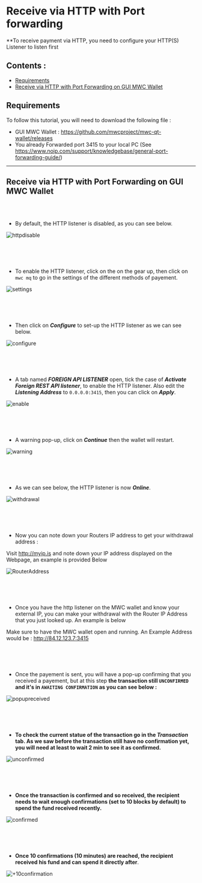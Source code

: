 
# Receive via HTTP with Port forwarding 
**To receive payment via HTTP, you need to configure your HTTP(S) Listener to listen first


## Contents : 
  * [Requirements](#requirements)
  * [Receive via HTTP with Port Forwarding on GUI MWC Wallet](#Receive-via-HTTP-with-Port-Forwarding-on-GUI-MWC-Wallet)
  
## Requirements
To follow this tutorial, you will need to download the following file : 
- GUI MWC Wallet : https://github.com/mwcproject/mwc-qt-wallet/releases
- You already Forwarded port 3415 to your local PC (See https://www.noip.com/support/knowledgebase/general-port-forwarding-guide/)


------

## Receive via HTTP with Port Forwarding on GUI MWC Wallet

  <br />
  <br /> 
  
  - By default, the HTTP listener is disabled, as you can see below.
  
  ![httpdisable](/static/img/gui1.png "HTTP listener offline")  
  
  <br />
  <br /> 
  <br /> 
  
  - To enable the HTTP listener, click on the on the gear up, then click on `mwc mq` to go in the settings of the different methods of payement.
  
   ![settings](/static/img/gui2.png "go in the setting the different methods of payement")  
   
   <br />
   <br /> 
   <br /> 
   
  - Then click on _**Configure**_ to set-up the HTTP listener as we can see below.
  
  ![configure](/static/img/gui3.png "Configure HTTP listener")
  
  <br />
  <br /> 
  <br /> 
  
  - A tab named _**FOREIGN API LISTENER**_ open, tick the case of _**Activate Foreign REST API listener**_, to enable the HTTP listener. Also edit the _**Listening Address**_ to `0.0.0.0:3415`, then you can click on _**Apply**_.
  


  ![enable](/static/img/gui4.png "FOREIGN API LISTENER")  
  
  <br />
  <br /> 
  <br /> 

  - A warning pop-up, click on _**Continue**_ then the wallet will restart.
    
  ![warning](/static/img/gui5.png "Warning pop-up")  
  
  <br />
  <br /> 
  <br /> 

  - As we can see below, the HTTP listener is now _**Online**_.
  
   ![withdrawal](/static/img/gui6.png "withdrawal")
   
  <br /> 
  <br /> 
  <br /> 

- Now you can  note down your Routers IP address to get your withdrawal address : 

Visit http://myip.is and note down your IP address displayed on the Webpage, an example is provided Below



![RouterAddress](/static/img/myipis1.png "Myip.is Router IP Address")

  <br />
  <br /> 
  <br />


- Once you have the http listener on the MWC wallet and know your external IP, you can make your withdrawal with the Router IP Address that you just looked up. An example is below

Make sure to have the MWC wallet open and running. An Example Address would be  : http://84.12.123.7:3415
   


  <br />
  <br /> 
  <br />


- Once the payement is sent, you will have a pop-up confirming that you received a payement, but at this step **the transaction still ```UNCONFIRMED``` and it's in ```AWAITING CONFIRMATION``` as you can see below :**

![popupreceived](/static/img/gui9.png "Received transaction")


  <br />
  <br /> 
  <br />


- **To check the current statue of the transaction go in the _Transaction_ tab. As we saw before the transaction still have no confirmation yet, you will need at least to wait 2 min to see it as confirmed.**

![unconfirmed](/static/img/gui10.png "Unconfirmed")

  <br />
  <br /> 
  <br />


- **Once the transaction is confirmed and so received, the recipient needs to wait enough confirmations (set to 10 blocks by default) to spend the fund received recently.**   

![confirmed](/static/img/gui11.png "awaiting confirmations")

  <br />
  <br /> 
  <br />


- **Once 10 confirmations (10 minutes) are reached, the recipient received his fund and can spend it directly after**.   

![+10confirmation](/static/img/gui12.png "+10 confirmations")



